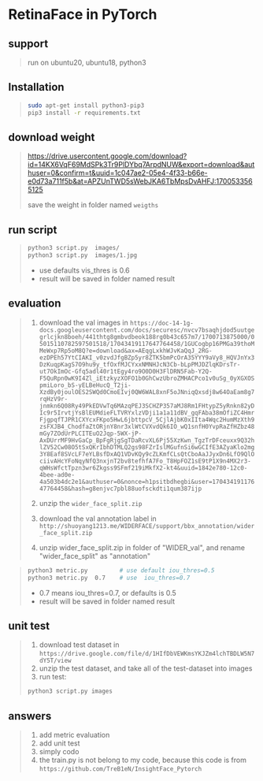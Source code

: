 # RetinaFace in PyTorch

## support
> run on ubuntu20, ubuntu18, python3


## Installation
> ```bash
> sudo apt-get install python3-pip3
> pip3 install -r requirements.txt
> ```

## download weight
> https://drive.usercontent.google.com/download?id=14KX6VqF69MdSPk3Tr9PlDYbq7ArpdNUW&export=download&authuser=0&confirm=t&uuid=1c047ae2-05e4-4f33-b66e-e0d73a711f5b&at=APZUnTWD5sWebJKA6TbMpsDvAHFJ:1700533565125
>
> save the weight in folder named `weigths`

## run script
> ```bash
> python3 script.py  images/
> python3 script.py  images/1.jpg
> ```
>  * use defaults vis_thres is 0.6
>  * result will be saved in folder named result
>

## evaluation
> 1. download the val images in 
>`https://doc-14-1g-docs.googleusercontent.com/docs/securesc/nvcv7bsaqhjdod5uutgegrlcjkn8boeh/441thtg8gmbvdbeok188rg0b43c657m7/1700713875000/05015110782597501518/17043419117647764458/1GUCogbp16PMGa39thoMMeWxp7Rp5oM8Q?e=download&ax=AEqgLxkhWJvKaQqJ_2RG-ezDPEh57YtCIAKI_v0zvdJfgBZp5yr8ZTK5bmPcOrA35YYY9aVy8_HQVJnYx3DzKuqpKagS7O9hu9y_tfOxfMJCYxxNMNHJcN3Cb-bLpPMJDZlqKDrsTr-ut7OkImOc-Gfq5adl40r1tEgy4ro9O0D0H3FlDRN5Fab-Y2Q-F5QuRpn0wK9I4Zl_iEtzkyzXOFO1b0GhCwzUbroZMHACPco1v0uSg_0yXGXOSpmiLoro_bS-yELBeHucQ_T2ji-XzdBy0joulOES2SWQd0CmoEIvj0QW6WAL8xnF5oJNniqQxsdj8w64OaEam8g7rqHzV9r-jnmkn6Q08Ry49PkEDVwTq6MAzqPEJ3SCHZP357aMJ8Rm1FHtypZ5yRnkn82yDIc9r5IrvtjYsBlEUMdieFLTVRYxlzVDji1a1a11dBV_gqFAba38mOfiZC4HmrFjgpqfTJPR1CXYcxFKpo5HwL6jbttpcV_5CjlAjbK0xIIta4Wqc2HumMzXth9zsFXJB4_ChodfaZtORjnY8nr3xlWtCVXvdQk6IO_wQ1snfH0YvpRaZfHZbz48mGy7ZOdUrPLCITEuO2Jqp-5WX-jP-AxDUrrMF9HvGaCp_BpFgRjgSgTDaRcvXL6Pj55XzKwn_TgzTrDFceuxx9Q32hlZV52Cw08O5tSxQKrIbhDTMLQ2gs98FZrIslMGufnSi6wGCIfE3AZyaKlo2mg3Y8Eaf8SVcLF7eYLBsfDxAQ1VDvKQy9cZLKmfCLsQtCboAaJJyxDn6LfO9QlOciivAHcYFoNqyNfQ3nxjnT2bv8tefhfA7Fo_T8HpFOZ1sE9tP1X9n4MX2r3-qWHsWfctTpzn3wr6Zkgss9SFmf219iMkfX2-kt4&uuid=1842e780-12c0-4bee-ad0e-4a503b4dc2e1&authuser=0&nonce=h1psitbdhegbi&user=17043419117647764458&hash=g8enjvc7pbl88uofsckdti1qum387ijp`   
>  
> 2. unzip the `wider_face_split.zip`
> 3. download the val annotation label in `http://shuoyang1213.me/WIDERFACE/support/bbx_annotation/wider_face_split.zip`
> 4. unzip wider_face_split.zip in folder of "WIDER_val", and rename "wider_face_split" as "annotation"  

> ```bash
> python3 metric.py         # use default iou_thres=0.5
> python3 metric.py  0.7    # use  iou_thres=0.7
> ```
> * 0.7 means iou_thres=0.7, or defaults is 0.5
> * result will be saved in folder named result
>

## unit test
> 1. download test dataset in 
> `https://drive.google.com/file/d/1HIfDbVEWKmsYKJZm4lchTBDLW5N7dY5T/view`
> 2. unzip the test dataset, and take all of the test-dataset into images
> 3. run test: 
> ```python
> python3 script.py images
> ```
>

## answers
> 1. add metric evaluation
> 2. add unit test
> 3. simply codo
> 4. the train.py is not belong to my code, because this code is from  `https://github.com/TreB1eN/InsightFace_Pytorch`


